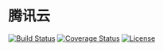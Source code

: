 # 腾讯云

[![Build Status](https://img.shields.io/travis/miaoxing/tencentyun/master.svg?style=flat-square)](https://travis-ci.org/miaoxing/tencentyun)
[![Coverage Status](https://img.shields.io/coveralls/miaoxing/tencentyun.svg?style=flat-square)](https://coveralls.io/r/miaoxing/tencentyun)
[![License](http://img.shields.io/badge/license-MIT-brightgreen.svg?style=flat-square)](http://www.opensource.org/licenses/MIT)

